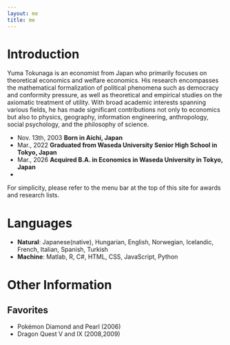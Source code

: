 ```yaml
---
layout: me
title: me
---
```


# Introduction

Yuma Tokunaga is an economist from Japan who primarily focuses on theoretical economics and welfare economics. His research encompasses the mathematical formalization of political phenomena such as democracy and conformity pressure, as well as theoretical and empirical studies on the axiomatic treatment of utility. With broad academic interests spanning various fields, he has made significant contributions not only to economics but also to physics, geography, information engineering, anthropology, social psychology, and the philosophy of science.

- Nov. 13th, 2003 **Born in Aichi, Japan**
- Mar., 2022 **Graduated from Waseda University Senior High School in Tokyo, Japan**
- Mar., 2026 **Acquired B.A. in Economics in Waseda University in Tokyo, Japan**
- 

For simplicity, please refer to the menu bar at the top of this site for awards and research lists.

# Languages
- **Natural**: Japanese(native), Hungarian, English, Norwegian, Icelandic, French, Italian, Spanish, Turkish
- **Machine**: Matlab, R, C#, HTML, CSS, JavaScript, Python

# Other Information
## Favorites
- Pokémon Diamond and Pearl (2006)
- Dragon Quest V and IX (2008,2009)
